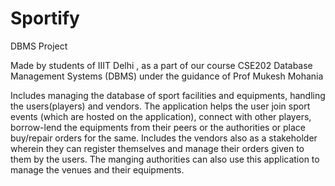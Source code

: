 # Sportify
DBMS Project

Made by students of IIIT Delhi , as a part of our course CSE202 Database Management Systems (DBMS) under the guidance of Prof Mukesh Mohania


Includes managing the database of sport facilities and equipments, handling the users(players) and vendors. The application helps the user join sport events (which are hosted on the application), connect with other players, borrow-lend the equipments from their peers or the authorities or place buy/repair orders for the same. Includes the vendors also as a stakeholder wherein they can register themselves and manage their orders given to them by the users. The manging authorities can also use this application to manage the venues and their equipments.

